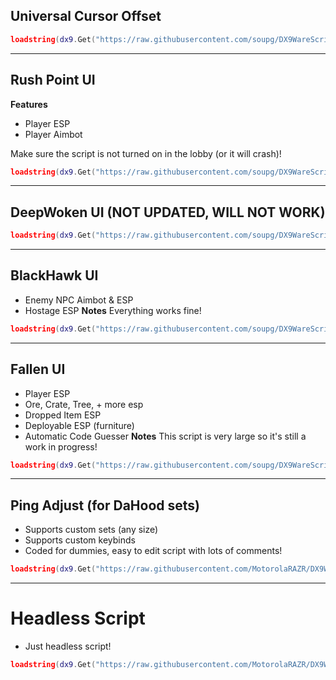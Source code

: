 ## Universal Cursor Offset
```lua
loadstring(dx9.Get("https://raw.githubusercontent.com/soupg/DX9WareScripts/main/UniversalOffset.lua"))()
```

---

## Rush Point UI
**Features**
- Player ESP
- Player Aimbot

Make sure the script is not turned on in the lobby (or it will crash)!
```lua
loadstring(dx9.Get("https://raw.githubusercontent.com/soupg/DX9WareScripts/main/RushPoint.lua"))()
```

---

## DeepWoken UI (NOT UPDATED, WILL NOT WORK)
```lua
loadstring(dx9.Get("https://raw.githubusercontent.com/soupg/DX9WareScripts/main/DeepWoken.lua"))()
```

---

## BlackHawk UI
- Enemy NPC Aimbot & ESP
- Hostage ESP
**Notes**
Everything works fine!
```lua
loadstring(dx9.Get("https://raw.githubusercontent.com/soupg/DX9WareScripts/main/Blackhawk.lua"))()
```

---

## Fallen UI
- Player ESP
- Ore, Crate, Tree, + more esp
- Dropped Item ESP
- Deployable ESP (furniture)
- Automatic Code Guesser
**Notes**
This script is very large so it's still a work in progress!
```lua
loadstring(dx9.Get("https://raw.githubusercontent.com/soupg/DX9WareScripts/main/Fallen.lua"))()
```

---

## Ping Adjust (for DaHood sets)
- Supports custom sets (any size)
- Supports custom keybinds
- Coded for dummies, easy to edit script with lots of comments!

```lua
loadstring(dx9.Get("https://raw.githubusercontent.com/MotorolaRAZR/DX9WareScripts/main/PingAdjust1.lua"))()
```

---

# Headless Script
- Just headless script!

```lua
loadstring(dx9.Get("https://raw.githubusercontent.com/MotorolaRAZR/DX9WareScripts/main/Headless%3F%3F.lua"))()
